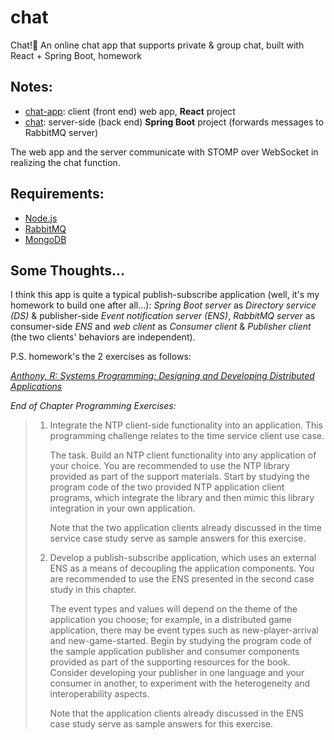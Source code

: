 # chat

Chat!:speech_balloon: An online chat app that supports private & group chat, built with React + Spring Boot, homework

## Notes:

- [chat-app](https://github.com/astro2049/chat/tree/main/chat-app): client (front end) web app, **React** project
- [chat](https://github.com/astro2049/chat/tree/main/chat): server-side (back end) **Spring Boot** project (forwards messages to RabbitMQ server)

The web app and the server communicate with STOMP over WebSocket in realizing the chat function.

## Requirements:

- [Node.js](https://nodejs.org/)
- [RabbitMQ](https://www.rabbitmq.com/)
- [MongoDB](https://www.mongodb.com/)

## Some Thoughts...

I think this app is quite a typical publish-subscribe application (well, it's my homework to build one after all...): *Spring Boot server* as *Directory service (DS)* & publisher-side *Event notification server (ENS)*, *RabbitMQ server* as consumer-side *ENS* and *web client* as *Consumer client* & *Publisher client* (the two clients' behaviors are independent).



P.S. homework's the 2 exercises as follows:

[*Anthony, R: Systems Programming: Designing and Developing Distributed Applications*](https://booksite.elsevier.com/9780128007297/)

*End of Chapter Programming Exercises:*

> 1. Integrate the NTP client-side functionality into an application. This programming challenge  relates to the time service client use case. 
>
>    The task. Build an NTP client functionality into any application of your choice. You are  recommended to use the NTP library provided as part of the support materials. Start by studying  the program code of the two provided NTP application client programs, which integrate the  library and then mimic this library integration in your own application.
>
>    Note that the two application clients already discussed in the time service case study serve as  sample answers for this exercise. 
>
> 2. Develop a publish-subscribe application, which uses an external ENS as a means of decoupling  the application components. You are recommended to use the ENS presented in the second case  study in this chapter.
>
>    The event types and values will depend on the theme of the application you choose; for example,  in a distributed game application, there may be event types such as new-player-arrival and  new-game-started. Begin by studying the program code of the sample application publisher  and consumer components provided as part of the supporting resources for the book. Consider  developing your publisher in one language and your consumer in another, to experiment with the  heterogeneity and interoperability aspects.
>
>    Note that the application clients already discussed in the ENS case study serve as sample  answers for this exercise.

